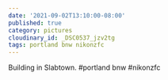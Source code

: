 ```yaml
---
date: '2021-09-02T13:10:00-08:00'
published: true
category: pictures
cloudinary_id: _DSC0537_jzv2tg
tags: portland bnw nikonzfc
---
```


Building in Slabtown. #portland bnw #nikonzfc